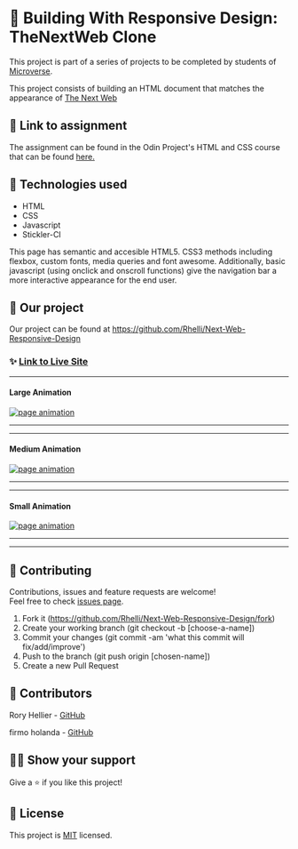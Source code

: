 # 📃 Building With Responsive Design: TheNextWeb Clone

This project is part of a series of projects to be completed by students of [Microverse](https://www.microverse.org/ 'The Global School for Remote Software Developers!').

This project consists of building an HTML document that matches the appearance of [The Next Web](https://www.thenextweb.com)

## 🔗 Link to assignment

The assignment can be found in the Odin Project's HTML and CSS course that can be found [here.](https://www.theodinproject.com/courses/html5-and-css3/lessons/building-with-responsive-design)

## 📡 Technologies used

- HTML
- CSS
- Javascript
- Stickler-CI

This page has semantic and accesible HTML5. CSS3 methods including flexbox, custom fonts, media queries and font awesome. Additionally, basic javascript (using onclick and onscroll functions) give the navigation bar a more interactive appearance for the end user.

## 🚀 Our project

Our project can be found at https://github.com/Rhelli/Next-Web-Responsive-Design

### ✨ [Link to Live Site](https://raw.githack.com/Rhelli/Next-Web-Responsive-Design/development/index.html)


****


#### Large Animation
<a href="/Assets/Img/animation-large.gif" target="_blank"> <img alt="page animation" src="/Assets/Img/animation-large.gif"/></a>


****
****

#### Medium Animation
<a href="/Assets/Img/animation-medium.gif" target="_blank"> <img alt="page animation" src="/Assets/Img/animation-medium.gif"/> </a>

****
****


#### Small Animation
<a href="/Assets/Img/animation-small.gif" target="_blank"> <img alt="page animation" src="/Assets/Img/animation-small.gif"/> </a>

****
****

## 🤝 Contributing

Contributions, issues and feature requests are welcome!<br />Feel free to check [issues page](https://github.com/Rhelli/Next-Web-Responsive-Design/issues).

1. Fork it (https://github.com/Rhelli/Next-Web-Responsive-Design/fork)
2. Create your working branch (git checkout -b [choose-a-name])
3. Commit your changes (git commit -am 'what this commit will fix/add/improve')
4. Push to the branch (git push origin [chosen-name])
5. Create a new Pull Request

## 🤖 Contributors

Rory Hellier - [GitHub](https://github.com/Rhelli)

firmo holanda - [GitHub](https://github.com/firmoholanda)

## 🙋‍♂ Show your support

Give a ⭐️ if you like this project!

## 📝 License

This project is [MIT](https://github.com/Rhelli/Next-Web-Responsive-Design/tree/development/LICENSE.txt) licensed.
